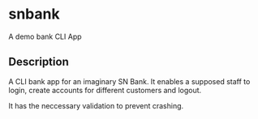 # snbank
A demo bank CLI App

## Description
A CLI bank app for an imaginary SN Bank. It enables a supposed staff to login, create accounts for different customers and logout.

It has the neccessary validation to prevent crashing. 